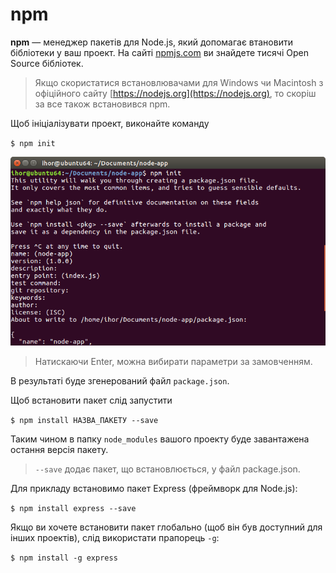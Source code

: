 # npm

**npm** — менеджер пакетів для Node.js, який допомагає втановити бібліотеки у ваш проект. На сайті [npmjs.com](https://www.npmjs.com) ви знайдете тисячі Open Source бібліотек.

> Якщо скористатися встановлювачами для Windows чи Macintosh з офіційного сайту [https://nodejs.org](https://nodejs.org), то скоріш за все також встановився npm.

Щоб ініціалізувати проект, виконайте команду

`$ npm init`

![$ npm init](/nodejs/npm_init.png)

> Натискаючи Enter, можна вибирати параметри за замовченням.

В результаті буде згенерований файл `package.json`.

Щоб встановити пакет слід запустити

`$ npm install НАЗВА_ПАКЕТУ --save`

Таким чином в папку `node_modules` вашого проекту буде завантажена остання версія пакету.

> `--save` додає пакет, що встановлюється, у файл package.json.

Для прикладу встановимо пакет Express \(фреймворк для Node.js\):

`$ npm install express --save`

Якщо ви хочете встановити пакет глобально \(щоб він був доступний для інших проектів\), слід використати прапорець `-g`:

`$ npm install -g express`


